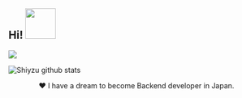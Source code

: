 <h2>Hi! <img src="https://i.pinimg.com/originals/23/8e/19/238e1921462aa271b6b1b0c98539cb4d.gif" height="60" /></h2>

<img max-width="800" src="https://github.com/shiyzu/shiyzu/blob/master/assets/gochumoon.jpg"/>

<br>

![Shiyzu github stats](https://bad-apple-github-readme.vercel.app/api?show_bg=1&username=hikaruyuzu)


<p align="center">❤  I have a dream to become Backend developer in Japan.</p>
